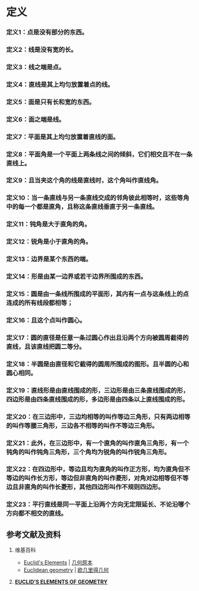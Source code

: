 # 定义

### 定义1：点是没有部分的东西。
### 定义2：线是没有宽的长。
### 定义3：线之端是点。
### 定义4：直线是其上均匀放置着点的线。
### 定义5：面是只有长和宽的东西。
### 定义6：面之端是线。
### 定义7：平面是其上均匀放置着直线的面。
### 定义8：平面角是一个平面上两条线之间的倾斜，它们相交且不在一条直线上。
### 定义9：且当夹这个角的线是直线时，这个角叫作直线角。
### 定义10：当一条直线与另一条直线交成的邻角彼此相等时，这些等角中的每一个都是直角，且称这条直线垂直于另一条直线。
### 定义11：钝角是大于直角的角。
### 定义12：锐角是小于直角的角。
### 定义13：边界是某个东西的端。
### 定义14：形是由某一边界或若干边界所围成的东西。
### 定义15：圆是由一条线所围成的平面形，其内有一点与这条线上的点连成的所有线段都相等；
### 定义16：且这个点叫作圆心。
### 定义17：圆的直径是任意一条过圆心作出且沿两个方向被圆周截得的直线，且该直线把圆二等分。
### 定义18：半圆是由直径和它截得的圆周所围成的图形。且半圆的心和圆心相同。
### 定义19：直线形是由直线围成的形，三边形是由三条直线围成的形，四边形是由四条直线围成的形，多边形是由四条以上直线围成的形。
### 定义20：在三边形中，三边均相等的叫作等边三角形，只有两边相等的叫作等腰三角形，三边各不相等的叫作不等边三角形。
### 定义21：此外，在三边形中，有一个直角的叫作直角三角形，有一个钝角的叫作钝角三角形，三个角均为锐角的叫作锐角三角形。
### 定义22：在四边形中，等边且均为直角的叫作正方形，均为直角但不等边的叫作长方形，等边但非直角的叫作菱形，对角对边相等但不等边且非直角的叫作长菱形，其他四边形叫作不规则四边形。
### 定义23：平行直线是同一平面上沿两个方向无定限延长、不论沿哪个方向都不相交的直线。

## 参考文献及资料

1. 维基百科
	- [Euclid's Elements](https://en.wikipedia.org/wiki/Euclid%27s_Elements) | [几何原本](https://zh.wikipedia.org/wiki/%E5%87%A0%E4%BD%95%E5%8E%9F%E6%9C%AC) 
	- [Euclidean geometry](https://en.wikipedia.org/wiki/Euclidean_geometry) | [欧几里得几何](https://zh.wikipedia.org/wiki/%E6%AC%A7%E5%87%A0%E9%87%8C%E5%BE%97%E5%87%A0%E4%BD%95) 

2. [**EUCLID’S ELEMENTS OF GEOMETRY**](https://farside.ph.utexas.edu/books/Euclid/Elements.pdf) 






